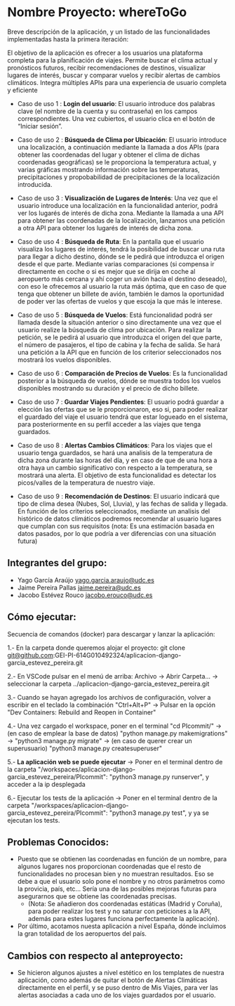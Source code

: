 
# Nombre Proyecto: whereToGo

 
Breve descripción de la aplicación, y un listado de las funcionalidades implementadas hasta la primera iteración:
  
El objetivo de la aplicación es ofrecer a los usuarios una plataforma completa para la planificación de viajes. Permite buscar el clima actual y pronósticos futuros, recibir recomendaciones de destinos, visualizar lugares de interés, buscar y comparar vuelos y recibir alertas de cambios climáticos. Integra múltiples APIs para una experiencia de usuario completa y eficiente
  
  * Caso de uso 1 :
    **Login del usuario**: El usuario introduce dos palabras clave (el nombre de la cuenta y su contraseña) en los campos correspondientes. Una vez cubiertos, el usuario clica en el botón de “Iniciar sesión”.
 
  * Caso de uso 2 :
    **Búsqueda de Clima por Ubicación**: El usuario introduce una localización, a continuación mediante la llamada a dos APIs (para obtener las coordenadas del lugar y obtener el clima de dichas coordenadas geográficas) se le proporciona la temperatura actual, y varias gráficas mostrando información sobre las temperaturas, precipitaciones y propobabilidad de precipitaciones de la localización introducida.
* Caso de uso 3 :
    **Visualización de Lugares de Interés**: Una vez que el usuario introduce una localización en la funcionalidad anterior, podrá ver los lugarés de interés de dicha zona. Mediante la llamada a una API para obtener las coordenadas de la localización, lanzamos una petición a otra API para obtener los lugarés de interés de dicha zona.
* Caso de uso 4 :
    **Búsqueda de Ruta**: En la pantalla que el usuario visualiza los lugares de interés, tendrá la posibilidad de buscar una ruta para llegar a dicho destino, dónde se le pedirá que introduzca el origen desde el que parte. Mediante varias comparaciones (si compensa ir directamente en coche o si es mejor que se dirija en coche al aeropuerto más cercana y ahí coger un avión hacía el destino deseado), con eso le ofrecemos al usuario la ruta más óptima, que en caso de que tenga que obtener un billete de avión, también le damos la oportunidad de poder ver las ofertas de vuelos y que escoja la que más le interese.
* Caso de uso 5 :
    **Búsqueda de Vuelos**: Está funcionalidad podrá ser llamada desde la situación anterior o sino directamente una vez que el usuario realize la búsqueda de clima por ubicación. Para realizar la petición, se le pedirá al usuario que introduzca el origen del que parte, el número de pasajeros, el tipo de cabina y la fecha de salida. Se hará una petición a la API que en función de los criterior seleccionados nos mostrará los vuelos disponibles.
* Caso de uso 6 :
    **Comparación de Precios de Vuelos**: Es la funcionalidad posterior a la búsqueda de vuelos, dónde se muestra todos los vuelos disponibles mostrando su duración y el precio de dicho billete. 
* Caso de uso 7 :
    **Guardar Viajes Pendientes**: El usuario podrá guardar a elección las ofertas que se le proporcionaron, eso si, para poder realizar el guardado del viaje el usuario tendrá que estar logueado en el sistema, para posteriormente en su perfil acceder a las viajes que tenga guardados. 
* Caso de uso 8 :
    **Alertas Cambios Climáticos**: Para los viajes que el usuario tenga guardados, se hará una analisis de la temperatura de dicha zona durante las horas del día, y en caso de que de una hora a otra haya un cambio significativo con respecto a la temperatura, se mostrará una alerta. El objetivo de esta funcionalidad es detectar los picos/valles de la temperatura de nuestro viaje. 
* Caso de uso 9 :
    **Recomendación de Destinos**: El usuario indicará que tipo de clima desea (Nubes, Sol, Lluvia), y las fechas de salida y llegada. En función de los criterios seleccionados, mediante un analisis del histórico de datos climáticos podremos recomendar al usuario lugares que cumplan con sus requisitos (nota: Es una estimación basada en datos pasados, por lo que podría a ver diferencias con una situación futura)
 
Integrantes del grupo:
------------------
 
  * Yago Garcı́a Araújo <yago.garcia.araujo@udc.es>
  * Jaime Pereira Pallas <jaime.pereira@udc.es>
  * Jacobo Estévez Rouco <jacobo.erouco@udc.es> 
  
  
Cómo ejecutar:
--------------
 
Secuencia de comandos (docker) para descargar y lanzar la aplicación:
 
  1.- En la carpeta donde queremos alojar el proyecto: git clone git@github.com:GEI-PI-614G010492324/aplicacion-django-garcia_estevez_pereira.git
 
  2.- En VSCode pulsar en el menú de arriba: Archivo -> Abrir Carpeta... -> seleccionar la carpeta ../aplicacion-django-garcia_estevez_pereira.git
  
  3.- Cuando se hayan agregado los archivos de configuración, volver a escribir en el teclado la combinación "Ctrl+Alt+P" -> Pulsar en la opción "Dev Containers: Rebuild and Reopen in Container"

  4.- Una vez cargado el workspace, poner en el terminal "cd PIcommit/" -> (en caso de emplear la base de datos) "python manage.py makemigrations" -> "python3 manage.py migrate" -> (en caso de querer crear un superusuario) "python3 manage.py createsuperuser"
 
  5.- **La aplicación web se puede ejecutar** -> Poner en el terminal dentro de la carpeta "/workspaces/aplicacion-django-garcia_estevez_pereira/PIcommit": "python3 manage.py runserver", y acceder a la ip desplegada

  6.- Ejecutar los tests de la aplicación -> Poner en el terminal dentro de la carpeta "/workspaces/aplicacion-django-garcia_estevez_pereira/PIcommit": "python3 manage.py test", y ya se ejecutan los tests.


Problemas Conocidos:
--------------
* Puesto que se obtienen las coordenadas en función de un nombre, para algunos lugares nos proporcionan coordenadas que el resto de funcionalidades no procesan bien y no muestran resultados. Eso se debe a que el usuario solo pone el nombre y no otros parámetros como la provicia, país, etc... Sería una de las posibles mejoras futuras para asegurarnos que se obtiene las coordenadas precisas.
   * (Nota: Se añadieron dos coordenadas estáticas (Madrid y Coruña), para poder realizar los test y no saturar con peticiones a la API, además para estes lugares funciona perfectamente la aplicación).
* Por último, acotamos nuesta aplicación a nivel España, dónde incluimos la gran totalidad de los aeropuertos del país.


Cambios con respecto al anteproyecto:
--------------
* Se hicieron algunos ajustes a nivel estético en los templates de nuestra aplicación, como además de quitar el botón de Alertas Climáticas directamente en el perfil, y se puso dentro de Mis Viajes, para ver las alertas asociadas a cada uno de los viajes guardados por el usuario.
 
